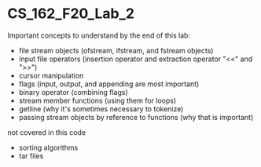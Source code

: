 # CS_162_F20_Lab_2

Important concepts to understand by the end of this lab:

- file stream objects (ofstream, ifstream, and fstream objects)
- input file operators (insertion operator and extraction operator "<<" and ">>")
- cursor manipulation
- flags (input, output, and appending are most important)
- binary operator (combining flags)
- stream member functions (using them for loops)
- getline (why it's sometimes necessary to tokenize)
- passing stream objects by reference to functions (why that is important)

not covered in this code
- sorting algorithms
- tar files
